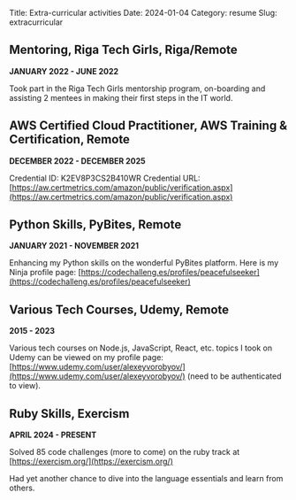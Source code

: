 Title: Extra-curricular activities
Date: 2024-01-04
Category: resume
Slug: extracurricular

## Mentoring, Riga Tech Girls, Riga/Remote
**JANUARY 2022 - JUNE 2022**

Took part in the Riga Tech Girls mentorship program, on-boarding and assisting 2 mentees in making their first steps in the IT world.

## AWS Certified Cloud Practitioner, AWS Training & Certification, Remote
**DECEMBER 2022 - DECEMBER 2025**

Credential ID: K2EV8P3CS2B410WR
Credential URL: [https://aw.certmetrics.com/amazon/public/verification.aspx](https://aw.certmetrics.com/amazon/public/verification.aspx)

## Python Skills, PyBites, Remote
**JANUARY 2021 - NOVEMBER 2021**

Enhancing my Python skills on the wonderful PyBites platform. Here is my Ninja profile page: [https://codechalleng.es/profiles/peacefulseeker](https://codechalleng.es/profiles/peacefulseeker)

## Various Tech Courses, Udemy, Remote
**2015 - 2023**

Various tech courses on Node.js, JavaScript, React, etc. topics I took on Udemy can be viewed on my profile page: [https://www.udemy.com/user/alexeyvorobyov/](https://www.udemy.com/user/alexeyvorobyov/) (need to be authenticated to view).

## Ruby Skills, Exercism
**APRIL 2024 - PRESENT**

Solved 85 code challenges (more to come) on the ruby track at [https://exercism.org/](https://exercism.org/)

Had yet another chance to dive into the language essentials and learn from others.

